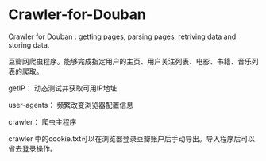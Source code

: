 # Crawler-for-Douban
Crawler for Douban : getting pages, parsing pages, retriving data and storing data.

豆瓣网爬虫程序。能够完成指定用户的主页、用户关注列表、电影、书籍、音乐列表的爬取。

getIP： 动态测试并获取可用IP地址

user-agents： 频繁改变浏览器配置信息

crawler： 爬虫主程序

crawler 中的cookie.txt可以在浏览器登录豆瓣账户后手动导出。导入程序后可以省去登录操作。

